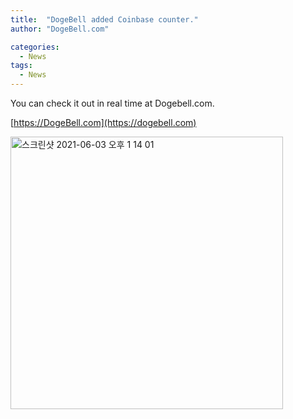 ```yaml
---
title:  "DogeBell added Coinbase counter."
author: "DogeBell.com"

categories:
  - News
tags:
  - News
---
```


You can check it out in real time at Dogebell.com.

[https://DogeBell.com](https://dogebell.com)

<img width="436" alt="스크린샷 2021-06-03 오후 1 14 01" src="https://user-images.githubusercontent.com/6928193/120588287-ea870d80-c471-11eb-9d49-aadc11a21d36.png">
